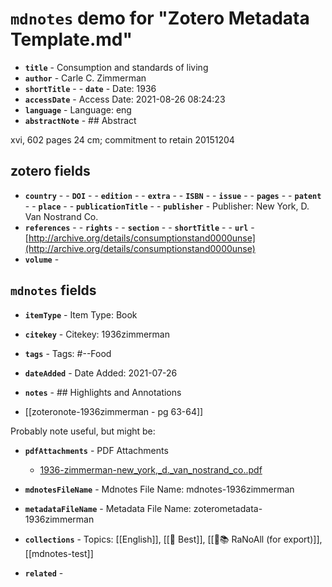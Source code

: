 # `mdnotes` demo for "Zotero Metadata Template.md"

- **`title`** - Consumption and standards of living
- **`author`** - Carle C. Zimmerman
- **`shortTitle`** - - **`date`** -  Date: 1936
- **`accessDate`** -  Access Date: 2021-08-26 08:24:23
- **`language`** -  Language: eng
- **`abstractNote`** - ## Abstract

xvi, 602 pages 24 cm; commitment to retain 20151204


## zotero fields

- **`country`** - - **`DOI`** - - **`edition`** - - **`extra`** - - **`ISBN`** - - **`issue`** - - **`pages`** - - **`patent`** - - **`place`** - - **`publicationTitle`** - - **`publisher`** -  Publisher: New York, D. Van Nostrand Co.
- **`references`** - - **`rights`** - - **`section`** - - **`shortTitle`** - - **`url`** - [http://archive.org/details/consumptionstand0000unse](http://archive.org/details/consumptionstand0000unse)
- **`volume`** - 

## `mdnotes`  fields

- **`itemType`** -  Item Type: Book
- **`citekey`** -  Citekey: 1936zimmerman
- **`tags`** -  Tags: #--Food
- **`dateAdded`** -  Date Added: 2021-07-26
- **`notes`** - ## Highlights and Annotations

- [[zoteronote-1936zimmerman - pg 63-64]]

Probably note useful, but might be:

- **`pdfAttachments`** -  PDF Attachments
	- [1936-zimmerman-new_york,_d._van_nostrand_co..pdf](zotero://open-pdf/library/items/5KJLWNI2)

- **`mdnotesFileName`** -  Mdnotes File Name: mdnotes-1936zimmerman

- **`metadataFileName`** -  Metadata File Name: zoterometadata-1936zimmerman

- **`collections`** -  Topics: [[English]], [[📌 Best]], [[🌿📚 RaNoAll (for export)]], [[mdnotes-test]]

- **`related`** - 
  